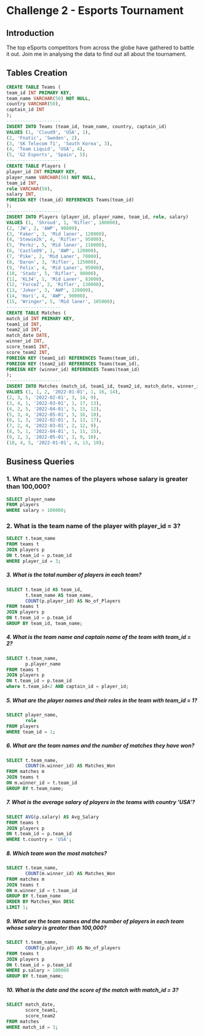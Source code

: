 # Challenge 2 - Esports Tournament

## Introduction
The top eSports competitors from across the globe have gathered to battle it out. Join me in analysing the data to find out all about the tournament.

## Tables Creation
```sql
CREATE TABLE Teams (
team_id INT PRIMARY KEY,
team_name VARCHAR(50) NOT NULL,
country VARCHAR(50),
captain_id INT
);
--------------------
INSERT INTO Teams (team_id, team_name, country, captain_id)
VALUES (1, 'Cloud9', 'USA', 1),
(2, 'Fnatic', 'Sweden', 2),
(3, 'SK Telecom T1', 'South Korea', 3),
(4, 'Team Liquid', 'USA', 4),
(5, 'G2 Esports', 'Spain', 5);
--------------------
CREATE TABLE Players (
player_id INT PRIMARY KEY,
player_name VARCHAR(50) NOT NULL,
team_id INT,
role VARCHAR(50),
salary INT,
FOREIGN KEY (team_id) REFERENCES Teams(team_id)
);
--------------------
INSERT INTO Players (player_id, player_name, team_id, role, salary)
VALUES (1, 'Shroud', 1, 'Rifler', 100000),
(2, 'JW', 2, 'AWP', 90000),
(3, 'Faker', 3, 'Mid laner', 120000),
(4, 'Stewie2k', 4, 'Rifler', 95000),
(5, 'Perkz', 5, 'Mid laner', 110000),
(6, 'Castle09', 1, 'AWP', 120000),
(7, 'Pike', 2, 'Mid Laner', 70000),
(8, 'Daron', 3, 'Rifler', 125000),
(9, 'Felix', 4, 'Mid Laner', 95000),
(10, 'Stadz', 5, 'Rifler', 98000),
(11, 'KL34', 1, 'Mid Laner', 83000),
(12, 'ForceZ', 2, 'Rifler', 130000),
(13, 'Joker', 3, 'AWP', 128000),
(14, 'Hari', 4, 'AWP', 90000),
(15, 'Wringer', 5, 'Mid laner', 105000);
--------------------
CREATE TABLE Matches (
match_id INT PRIMARY KEY,
team1_id INT,
team2_id INT,
match_date DATE,
winner_id INT,
score_team1 INT,
score_team2 INT,
FOREIGN KEY (team1_id) REFERENCES Teams(team_id),
FOREIGN KEY (team2_id) REFERENCES Teams(team_id),
FOREIGN KEY (winner_id) REFERENCES Teams(team_id)
);
--------------------
INSERT INTO Matches (match_id, team1_id, team2_id, match_date, winner_id, score_team1, score_team2)
VALUES (1, 1, 2, '2022-01-01', 1, 16, 14),
(2, 3, 5, '2022-02-01', 3, 14, 9),
(3, 4, 1, '2022-03-01', 1, 17, 13),
(4, 2, 5, '2022-04-01', 5, 13, 12),
(5, 3, 4, '2022-05-01', 3, 16, 10),
(6, 1, 3, '2022-02-01', 3, 13, 17),
(7, 2, 4, '2022-03-01', 2, 12, 9),
(8, 5, 1, '2022-04-01', 1, 11, 15),
(9, 2, 3, '2022-05-01', 3, 9, 10),
(10, 4, 5, '2022-01-01', 4, 13, 10);
```

## Business Queries

### 1. What are the names of the players whose salary is greater than 100,000?
```sql
SELECT player_name
FROM players
WHERE salary > 100000;
```
### 2. What is the team name of the player with player_id = 3?
```sql
SELECT t.team_name
FROM teams t
JOIN players p 
ON t.team_id = p.team_id
WHERE player_id = 3;
```
##### 3. What is the total number of players in each team?
```sql
SELECT t.team_id AS team_id,
       t.team_name AS team_name,
       COUNT(p.player_id) AS No_of_Players
FROM teams t
JOIN players p 
ON t.team_id = p.team_id
GROUP BY team_id, team_name;
```
##### 4. What is the team name and captain name of the team with team_id = 2?
```sql
SELECT t.team_name,
	   p.player_name
FROM teams t
JOIN players p 
ON t.team_id = p.team_id
where t.team_id=2 AND captain_id = player_id;
```
##### 5. What are the player names and their roles in the team with team_id = 1?
```sql
SELECT player_name,
       role
FROM players
WHERE team_id = 1;
```
##### 6. What are the team names and the number of matches they have won?
```sql
SELECT t.team_name, 
       COUNT(m.winner_id) AS Matches_Won
FROM matches m
JOIN teams t
ON m.winner_id = t.team_id
GROUP BY t.team_name;
```
##### 7. What is the average salary of players in the teams with country 'USA'?
```sql
SELECT AVG(p.salary) AS Avg_Salary
FROM teams t 
JOIN players p 
ON t.team_id = p.team_id
WHERE t.country = 'USA';
```
##### 8. Which team won the most matches?
```sql
SELECT t.team_name, 
       COUNT(m.winner_id) AS Matches_Won
FROM matches m
JOIN teams t
ON m.winner_id = t.team_id
GROUP BY t.team_name
ORDER BY Matches_Won DESC
LIMIT 1;
```
##### 9. What are the team names and the number of players in each team whose salary is greater than 100,000?
```sql
SELECT t.team_name,
	   COUNT(p.player_id) AS No_of_players
FROM teams t
JOIN players p 
ON t.team_id = p.team_id
WHERE p.salary > 100000
GROUP BY t.team_name;
```
##### 10. What is the date and the score of the match with match_id = 3?
```sql
SELECT match_date,
       score_team1,
       score_team2
FROM matches
WHERE match_id = 3;
```

